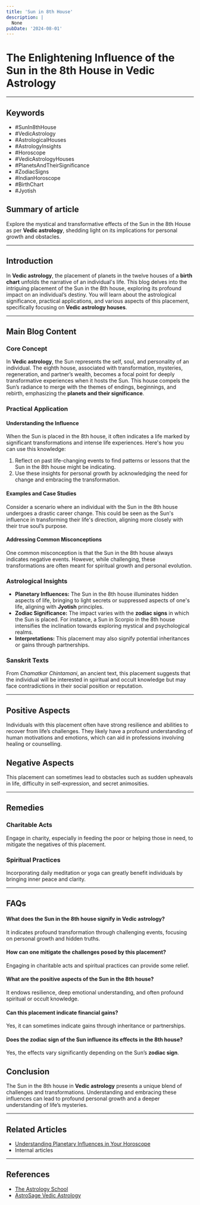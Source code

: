 ```yaml
---
title: 'Sun in 8th House'
description: |
  None
pubDate: '2024-08-01'
---
```


# The Enlightening Influence of the Sun in the 8th House in Vedic Astrology

---

## Keywords
- #SunIn8thHouse
- #VedicAstrology
- #AstrologicalHouses
- #AstrologyInsights
- #Horoscope
- #VedicAstrologyHouses
- #PlanetsAndTheirSignificance
- #ZodiacSigns
- #IndianHoroscope
- #BirthChart
- #Jyotish

## Summary of article
Explore the mystical and transformative effects of the Sun in the 8th House as per **Vedic astrology**, shedding light on its implications for personal growth and obstacles.

---

## Introduction
In **Vedic astrology**, the placement of planets in the twelve houses of a **birth chart** unfolds the narrative of an individual's life. This blog delves into the intriguing placement of the Sun in the 8th house, exploring its profound impact on an individual’s destiny. You will learn about the astrological significance, practical applications, and various aspects of this placement, specifically focusing on **Vedic astrology houses**.

---

## Main Blog Content

### Core Concept
In **Vedic astrology**, the Sun represents the self, soul, and personality of an individual. The eighth house, associated with transformation, mysteries, regeneration, and partner’s wealth, becomes a focal point for deeply transformative experiences when it hosts the Sun. This house compels the Sun’s radiance to merge with the themes of endings, beginnings, and rebirth, emphasizing the **planets and their significance**.

### Practical Application
#### Understanding the Influence
When the Sun is placed in the 8th house, it often indicates a life marked by significant transformations and intense life experiences. Here's how you can use this knowledge:
1. Reflect on past life-changing events to find patterns or lessons that the Sun in the 8th house might be indicating.
2. Use these insights for personal growth by acknowledging the need for change and embracing the transformation.
   
#### Examples and Case Studies
Consider a scenario where an individual with the Sun in the 8th house undergoes a drastic career change. This could be seen as the Sun's influence in transforming their life's direction, aligning more closely with their true soul’s purpose.

#### Addressing Common Misconceptions
One common misconception is that the Sun in the 8th house always indicates negative events. However, while challenging, these transformations are often meant for spiritual growth and personal evolution.

### Astrological Insights
- **Planetary Influences:** The Sun in the 8th house illuminates hidden aspects of life, bringing to light secrets or suppressed aspects of one's life, aligning with **Jyotish** principles.
- **Zodiac Significance:** The impact varies with the **zodiac signs** in which the Sun is placed. For instance, a Sun in Scorpio in the 8th house intensifies the inclination towards exploring mystical and psychological realms.
- **Interpretations:** This placement may also signify potential inheritances or gains through partnerships.

### Sanskrit Texts 
From *Chamatkar Chintamani*, an ancient text, this placement suggests that the individual will be interested in spiritual and occult knowledge but may face contradictions in their social position or reputation.

---

## Positive Aspects
Individuals with this placement often have strong resilience and abilities to recover from life’s challenges. They likely have a profound understanding of human motivations and emotions, which can aid in professions involving healing or counselling.

## Negative Aspects 
This placement can sometimes lead to obstacles such as sudden upheavals in life, difficulty in self-expression, and secret animosities.

---

## Remedies
### Charitable Acts
Engage in charity, especially in feeding the poor or helping those in need, to mitigate the negatives of this placement.
### Spiritual Practices
Incorporating daily meditation or yoga can greatly benefit individuals by bringing inner peace and clarity.

---

## FAQs
#### What does the Sun in the 8th house signify in **Vedic astrology**?
It indicates profound transformation through challenging events, focusing on personal growth and hidden truths.
#### How can one mitigate the challenges posed by this placement?
Engaging in charitable acts and spiritual practices can provide some relief.
#### What are the positive aspects of the Sun in the 8th house?
It endows resilience, deep emotional understanding, and often profound spiritual or occult knowledge.
#### Can this placement indicate financial gains?
Yes, it can sometimes indicate gains through inheritance or partnerships.
#### Does the **zodiac sign** of the Sun influence its effects in the 8th house?
Yes, the effects vary significantly depending on the Sun’s **zodiac sign**.

## Conclusion
The Sun in the 8th house in **Vedic astrology** presents a unique blend of challenges and transformations. Understanding and embracing these influences can lead to profound personal growth and a deeper understanding of life’s mysteries.

---

## Related Articles
- [Understanding Planetary Influences in Your Horoscope](link)
- Internal articles 

---

## References
- [The Astrology School](https://theastrologyschool.com)
- [AstroSage Vedic Astrology](https://www.astrosage.com)

